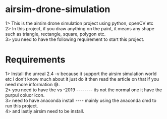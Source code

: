 # airsim-drone-simulation
1> This is the airsim drone simulation project using python, openCV etc <br>
2> In this project, if you draw anything on the paint, it means any shape such as triangle, rectangle, square, polygon etc. <br>
3> you need to have the following requirement to start this project. <br>

# Requirements
1> Install the unreal 2.4 -v because it support the airsim simulation world etc i don't know much about it just do it then read the article on that if you need more information 😅. <br>
2> you need to have the vs -2019 -------- its not the normal one it have the purpul coluor icon. <br>
3> need to have anaconda install ---- mainly using the anaconda cmd to run this project. <br>
4> and lastly airsim need to be install. <br>
